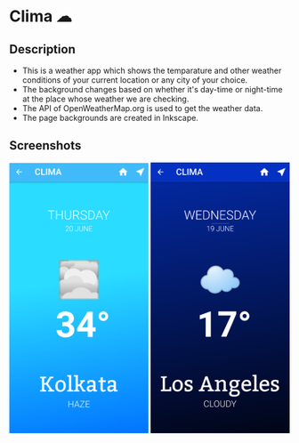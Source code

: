 # Clima ☁

## Description

- This is a weather app which shows the temparature and other weather conditions of your current location or any city of your choice.
- The background changes based on whether it's day-time or night-time at the place whose weather we are checking.
- The API of OpenWeatherMap.org is used to get the weather data.
- The page backgrounds are created in Inkscape.
  
## Screenshots
<img src="screenshots\clima_day.png" width = 250> <img src="screenshots\clima_night.png" width = 250>